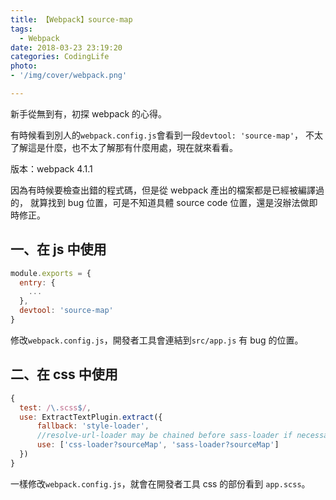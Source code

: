 ```yaml
---
title: 【Webpack】source-map
tags:
  - Webpack
date: 2018-03-23 23:19:20
categories: CodingLife
photo:
- '/img/cover/webpack.png'

---
```


新手從無到有，初探 webpack 的心得。

有時候看到別人的`webpack.config.js`會看到一段`devtool: 'source-map'`，
不太了解這是什麼，也不太了解那有什麼用處，現在就來看看。

版本：webpack 4.1.1

<!-- more -->

因為有時候要檢查出錯的程式碼，但是從 webpack 產出的檔案都是已經被編譯過的，
就算找到 bug 位置，可是不知道具體 source code 位置，還是沒辦法做即時修正。

## 一、在 js 中使用

```js
module.exports = {
  entry: {
    ...
  },
  devtool: 'source-map'
}
```

修改`webpack.config.js`，開發者工具會連結到`src/app.js` 有 bug 的位置。

## 二、在 css 中使用

```js
{
  test: /\.scss$/,
  use: ExtractTextPlugin.extract({
      fallback: 'style-loader',
      //resolve-url-loader may be chained before sass-loader if necessary
      use: ['css-loader?sourceMap', 'sass-loader?sourceMap']
  })
}
```
一樣修改`webpack.config.js`，就會在開發者工具 css 的部份看到 `app.scss`。


